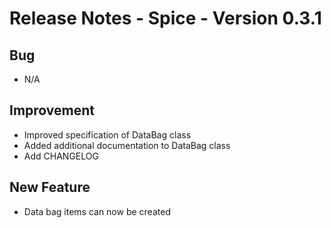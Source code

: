 # Release Notes - Spice - Version 0.3.1

## Bug

* N/A

## Improvement

* Improved specification of DataBag class
* Added additional documentation to DataBag class
* Add CHANGELOG

## New Feature

* Data bag items can now be created

